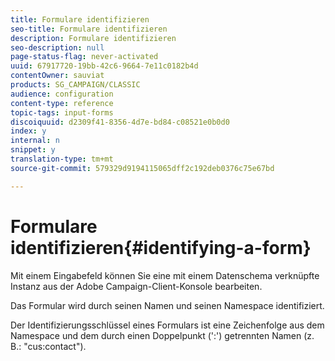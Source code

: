 ```yaml
---
title: Formulare identifizieren
seo-title: Formulare identifizieren
description: Formulare identifizieren
seo-description: null
page-status-flag: never-activated
uuid: 67917720-19bb-42c6-9664-7e11c0182b4d
contentOwner: sauviat
products: SG_CAMPAIGN/CLASSIC
audience: configuration
content-type: reference
topic-tags: input-forms
discoiquuid: d2309f41-8356-4d7e-bd84-c08521e0b0d0
index: y
internal: n
snippet: y
translation-type: tm+mt
source-git-commit: 579329d9194115065dff2c192deb0376c75e67bd

---
```



# Formulare identifizieren{#identifying-a-form}

Mit einem Eingabefeld können Sie eine mit einem Datenschema verknüpfte Instanz aus der Adobe Campaign-Client-Konsole bearbeiten.

Das Formular wird durch seinen Namen und seinen Namespace identifiziert.

Der Identifizierungsschlüssel eines Formulars ist eine Zeichenfolge aus dem Namespace und dem durch einen Doppelpunkt (&#39;:&#39;) getrennten Namen (z. B.: &quot;cus:contact&quot;).
